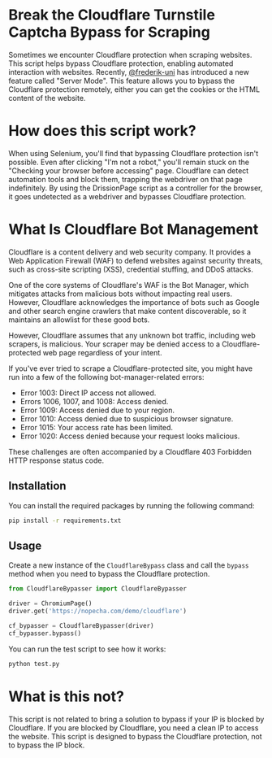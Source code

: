 
# Break the Cloudflare Turnstile Captcha Bypass for Scraping

Sometimes we encounter Cloudflare protection when scraping websites. This script helps bypass Cloudflare protection, enabling automated interaction with websites.
Recently, [@frederik-uni](https://github.com/frederik-uni) has introduced a new feature called "Server Mode". This feature allows you to bypass the Cloudflare protection remotely, either you can get the cookies or the HTML content of the website.

# How does this script work?

When using Selenium, you'll find that bypassing Cloudflare protection isn't possible. Even after clicking "I'm not a robot," you'll remain stuck on the "Checking your browser before accessing" page. Cloudflare can detect automation tools and block them, trapping the webdriver on that page indefinitely. By using the DrissionPage script as a controller for the browser, it goes undetected as a webdriver and bypasses Cloudflare protection.

# What Is Cloudflare Bot Management
Cloudflare is a content delivery and web security company. It provides a Web Application Firewall (WAF) to defend websites against security threats, such as cross-site scripting (XSS), credential stuffing, and DDoS attacks.

One of the core systems of Cloudflare's WAF is the Bot Manager, which mitigates attacks from malicious bots without impacting real users. However, Cloudflare acknowledges the importance of bots such as Google and other search engine crawlers that make content discoverable, so it maintains an allowlist for these good bots.

However, Cloudflare assumes that any unknown bot traffic, including web scrapers, is malicious. Your scraper may be denied access to a Cloudflare-protected web page regardless of your intent.

If you've ever tried to scrape a Cloudflare-protected site, you might have run into a few of the following bot-manager-related errors:

- Error 1003: Direct IP access not allowed.
- Errors 1006, 1007, and 1008: Access denied.
- Error 1009: Access denied due to your region.
- Error 1010: Access denied due to suspicious browser signature.
- Error 1015: Your access rate has been limited.
- Error 1020: Access denied because your request looks malicious.

These challenges are often accompanied by a Cloudflare 403 Forbidden HTTP response status code.


## Installation

You can install the required packages by running the following command:

```bash
pip install -r requirements.txt
```

## Usage

Create a new instance of the `CloudflareBypass` class and call the `bypass` method when you need to bypass the Cloudflare protection.

```python
from CloudflareBypasser import CloudflareBypasser

driver = ChromiumPage()
driver.get('https://nopecha.com/demo/cloudflare')

cf_bypasser = CloudflareBypasser(driver)
cf_bypasser.bypass()
```

You can run the test script to see how it works:

```bash
python test.py
```

# What is this not?

This script is not related to bring a solution to bypass if your IP is blocked by Cloudflare. If you are blocked by Cloudflare, you need a clean IP to access the website. This script is designed to bypass the Cloudflare protection, not to bypass the IP block.
